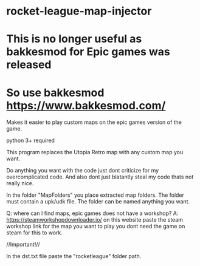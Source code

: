 # rocket-league-map-injector

# **This is no longer useful as bakkesmod for Epic games was released**
# **So use bakkesmod https://www.bakkesmod.com/**


Makes it easier to play custom maps on the epic games version of the game. 

python 3+ required

This program replaces the Utopia Retro map with any custom map you want.

Do anything you want with the code just dont criticize for my overcomplicated code. And also dont just blatantly steal my code thats not really nice.

In the folder "MapFolders" you place extracted map folders.
The folder must contain a upk/udk file.
The folder can be named anything you want.

Q: where can I find maps, epic games does not have a workshop?
A: https://steamworkshopdownloader.io/ on this website paste the steam workshop link for the map you want to play you dont need the game on steam for this to work.

\/\/Important!\/\/

In the dst.txt file paste the "rocketleague" folder
path.

